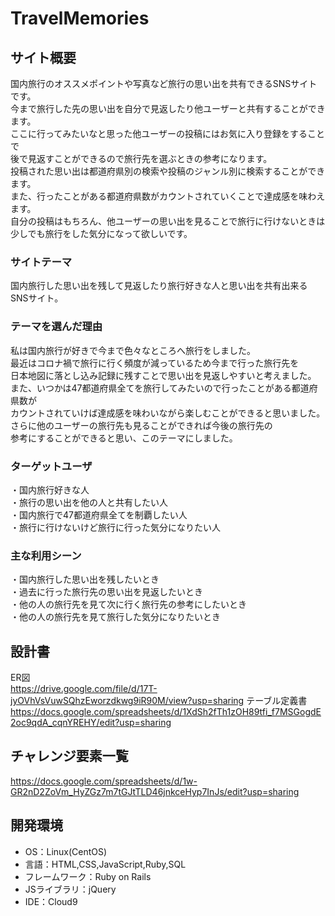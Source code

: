 # TravelMemories

## サイト概要
国内旅行のオススメポイントや写真など旅行の思い出を共有できるSNSサイトです。<br>
今まで旅行した先の思い出を自分で見返したり他ユーザーと共有することができます。<br>
ここに行ってみたいなと思った他ユーザーの投稿にはお気に入り登録をすることで<br>
後で見返すことができるので旅行先を選ぶときの参考になります。<br>
投稿された思い出は都道府県別の検索や投稿のジャンル別に検索することができます。<br>
また、行ったことがある都道府県数がカウントされていくことで達成感を味わえます。<br>
自分の投稿はもちろん、他ユーザーの思い出を見ることで旅行に行けないときは<br>
少しでも旅行をした気分になって欲しいです。

### サイトテーマ
国内旅行した思い出を残して見返したり旅行好きな人と思い出を共有出来るSNSサイト。

### テーマを選んだ理由
私は国内旅行が好きで今まで色々なところへ旅行をしました。<br>
最近はコロナ禍で旅行に行く頻度が減っているため今まで行った旅行先を<br>
日本地図に落とし込み記録に残すことで思い出を見返しやすいと考えました。<br>
また、いつかは47都道府県全てを旅行してみたいので行ったことがある都道府県数が<br>
カウントされていけば達成感を味わいながら楽しむことができると思いました。<br>
さらに他のユーザーの旅行先も見ることができれば今後の旅行先の<br>
参考にすることができると思い、このテーマにしました。

### ターゲットユーザ
・国内旅行好きな人<br>
・旅行の思い出を他の人と共有したい人<br>
・国内旅行で47都道府県全てを制覇したい人<br>
・旅行に行けないけど旅行に行った気分になりたい人

### 主な利用シーン
・国内旅行した思い出を残したいとき<br>
・過去に行った旅行先の思い出を見返したいとき<br>
・他の人の旅行先を見て次に行く旅行先の参考にしたいとき<br>
・他の人の旅行先を見て旅行した気分になりたいとき


## 設計書
ER図<br>
https://drive.google.com/file/d/17T-jyOVhVsVuwSQhzEworzdkwg9iR90M/view?usp=sharing
テーブル定義書<br>
https://docs.google.com/spreadsheets/d/1XdSh2fTh1zOH89tfi_f7MSGogdE2oc9qdA_cqnYREHY/edit?usp=sharing

## チャレンジ要素一覧
https://docs.google.com/spreadsheets/d/1w-GR2nD2ZoVm_HyZGz7m7tGJtTLD46jnkceHyp7InJs/edit?usp=sharing

## 開発環境
- OS：Linux(CentOS)
- 言語：HTML,CSS,JavaScript,Ruby,SQL
- フレームワーク：Ruby on Rails
- JSライブラリ：jQuery
- IDE：Cloud9